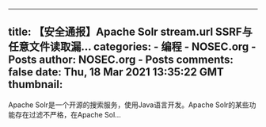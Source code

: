 
---
title: 【安全通报】Apache Solr stream.url SSRF与任意文件读取漏...
categories: 
    - 编程
    - NOSEC.org - Posts
author: NOSEC.org - Posts
comments: false
date: Thu, 18 Mar 2021 13:35:22 GMT
thumbnail: 
---

<div>   
Apache Solr是一个开源的搜索服务，使用Java语言开发。Apache Solr的某些功能存在过滤不严格，在Apache Sol...  
</div>
            
